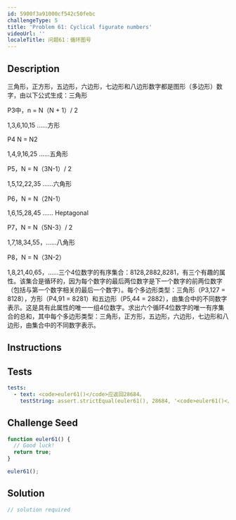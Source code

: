 ```yaml
---
id: 5900f3a91000cf542c50febc
challengeType: 5
title: 'Problem 61: Cyclical figurate numbers'
videoUrl: ''
localeTitle: 问题61：循环图号
---
```


## Description
<section id="description">三角形，正方形，五边形，六边形，七边形和八边形数字都是图形（多边形）数字，由以下公式生成：三角形<p> P3中，n = N（N + 1）/ 2 </p><p> 1,3,6,10,15 ......方形</p><p> P4 N = N2 </p><p> 1,4,9,16,25 ......五角形</p><p> P5，N = N（3N-1）/ 2 </p><p> 1,5,12,22,35 ......六角形</p><p> P6，N = N（2N-1） </p><p> 1,6,15,28,45 ...... Heptagonal </p><p> P7，N = N（5N-3）/ 2 </p><p> 1,7,18,34,55，......八角形</p><p> P8，N = N（3N-2） </p><p> 1,8,21,40,65，......三个4位数字的有序集合：8128,2882,8281，有三个有趣的属性。该集合是循环的，因为每个数字的最后两位数字是下一个数字的前两位数字（包括与第一个数字相关的最后一个数字）。每个多边形类型：三角形（P3,127 = 8128），方形（P4,91 = 8281）和五边形（P5,44 = 2882），由集合中的不同数字表示。这是具有此属性的唯一一组4位数字。求出六个循环4位数字的唯一有序集合的总和，其中每个多边形类型：三角形，正方形，五边形，六边形，七边形和八边形，由集合中的不同数字表示。 </p></section>

## Instructions
<section id="instructions">
</section>

## Tests
<section id='tests'>

```yml
tests:
  - text: <code>euler61()</code>应返回28684。
    testString: assert.strictEqual(euler61(), 28684, '<code>euler61()</code> should return 28684.');

```

</section>

## Challenge Seed
<section id='challengeSeed'>

<div id='js-seed'>

```js
function euler61() {
  // Good luck!
  return true;
}

euler61();

```

</div>



</section>

## Solution
<section id='solution'>

```js
// solution required
```
</section>
